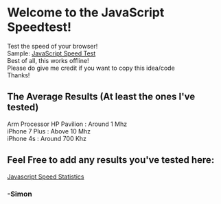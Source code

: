 # Welcome to the JavaScript Speedtest!
Test the speed of your browser!<br/>
Sample: [JavaScript Speed Test](https://js-speed-test-sc.appspot.com/)<br/>
Best of all, this works offline!<br/>
Please do give me credit if you want to copy this idea/code<br/>
Thanks!<br/>

## The Average Results (At least the ones I've tested)
Arm Processor HP Pavilion : Around 1 Mhz<br/>
iPhone 7 Plus : Above 10 Mhz<br/>
iPhone 4s : Around 700 Khz<br/>

## Feel Free to add any results you've tested here:
[Javascript Speed Statistics](https://github.com/scheng123/js-speedtest/issues/1)

### -Simon
